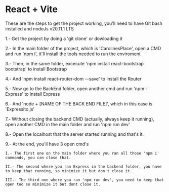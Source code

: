# React + Vite

These are the steps to get the project working, you'll need to have Git bash installed and nodeJs v20.11.1 LTS

1.- Get the project by doing a 'git clone' or dowloading it

2.- In the main folder of the project, which is 'CarolinesPlace', open a CMD and run 'npm i', it'll install the tools needed to run the enviroment

3.- Then, in the same folder, excecute 'npm install react-bootstrap bootstrap' to install Bootstrap

4.- And 'npm install react-router-dom --save' to install the Router

5.- Now go to the BackEnd folder, open another cmd and run 'npm i Express' to install Express

6.- And 'node + [NAME OF THE BACK END FILE]', which in this case is 'Expressito.js'

7.- Without closing the backend CMD (actually, always keep it running), open another CMD in the main folder and run 'npm run dev' 

8.- Open the localhost that the server started running and that's it.

9.- At the end, you'll have 3 open cmd's 

    I.- The first one on the main folder where you ran all those 'npm i' commands, you can close that.
    
    II.- The second where you ran Express in the backend folder, you have to keep that running, so minimize it but don't close it.
    
    III.- The third one where you ran 'npm run dev', you need to keep that open too so minimize it but dont close it.
